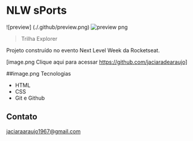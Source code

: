 # NLW sPorts

![preview] (./.github/preview.png)
![preview png](https://user-images.githubusercontent.com/109833305/190935501-8f79c3ed-54be-4e6d-8798-9675a60600c9.png)

> Trilha Explorer

Projeto construído no evento Next Level Week da Rocketseat.

[image.png Clique aqui para acessar https://github.com/jaciaradearaujo]

##image.png Tecnologias

- HTML
- CSS
- Git e Github

## Contato

jaciaraaraujo1967@gmail.com
